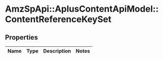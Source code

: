 # AmzSpApi::AplusContentApiModel::ContentReferenceKeySet

## Properties
Name | Type | Description | Notes
------------ | ------------- | ------------- | -------------

